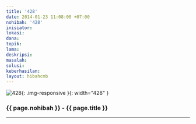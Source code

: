 ```yaml
---
title: '428'
date: 2014-01-23 11:08:00 +07:00
nohibah: '428'
inisiator:
lokasi:
dana:
topik:
lama:
deskripsi:
masalah:
solusi:
keberhasilan:
layout: hibahcmb
---
```


![428](/static/img/hibahcmb/428.png){: .img-responsive }{: width="428" }

### {{ page.nohibah }} - {{ page.title }}

---
